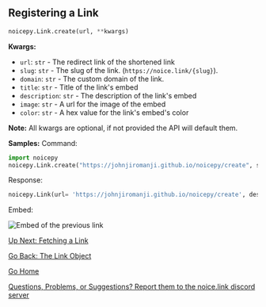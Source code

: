 ## Registering a Link

```py
noicepy.Link.create(url, **kwargs)
```

**Kwargs:**
* `url`: `str` - The redirect link of the shortened link
* `slug`: `str` - The slug of the link. (`https://noice.link/{slug}`). 
* `domain`: `str` - The custom domain of the link. 
* `title`: `str` - Title of the link's embed
* `description`: `str` - The description of the link's embed
* `image`: `str` - A url for the image of the embed
* `color`: `str` - A hex value for the link's embed's color

**Note:** All kwargs are optional, if not provided the API will default them. 

**Samples:**
Command: 
```py
import noicepy
noicepy.Link.create("https://johnjiromanji.github.io/noicepy/create", slug="noicepy-docs-create", title="Creating a link with noicepy", description="Click it!")
```
Response:
```py
noicepy.Link(url= 'https://johnjiromanji.github.io/noicepy/create', description= 'Click it!', image= 'https://cdn.discordapp.com/emojis/808327502249328691.gif', title= 'Creating a link with noicepy', slug= 'noicepy-docs-create', token= 'eyJhbGciOiJIU...', developer= True, color= '#7289da', domain= 'noice.link')
```
Embed: 

![Embed of the previous link](https://media.discordapp.net/attachments/820183917125435394/823309460935934002/unknown.png)


[Up Next: Fetching a Link](https://johnjiromanji.github.io/noicepy/get)

[Go Back: The Link Object](https://johnjiromanji.github.io/link)

[Go Home](https://johnjiromanji.github.io/noicepy)

[Questions, Problems, or Suggestions? Report them to the noice.link discord server](https://discord.com/invite/879kJMUgGP)
